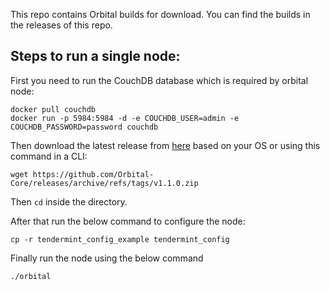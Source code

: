 This repo contains Orbital builds for download. You can find the builds in the releases of this repo.

## Steps to run a single node:

First you need to run the CouchDB database which is required by orbital node:

```
docker pull couchdb
docker run -p 5984:5984 -d -e COUCHDB_USER=admin -e COUCHDB_PASSWORD=password couchdb
```

Then download the latest release from [here](https://github.com/Orbital-Core/releases/releases) based on your OS or using this command in a CLI:

```
wget https://github.com/Orbital-Core/releases/archive/refs/tags/v1.1.0.zip
```

Then `cd` inside the directory. 

After that run the below command to configure the node:

```
cp -r tendermint_config_example tendermint_config
```

Finally run the node using the below command

```
./orbital
```
